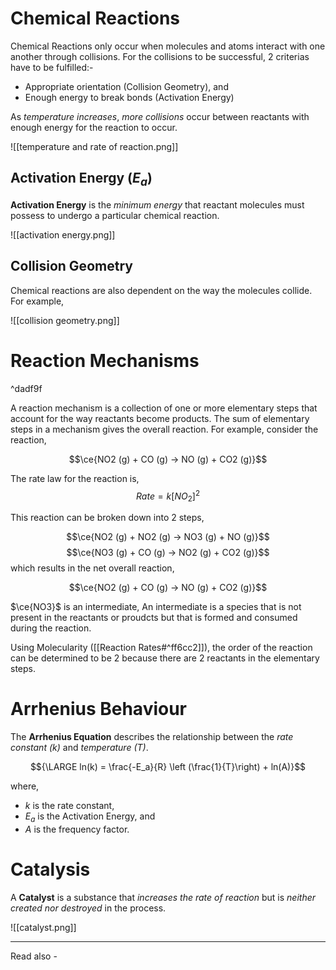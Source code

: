 # Chemical Reactions

Chemical Reactions only occur when molecules and atoms interact with one another through collisions. For the collisions to be successful, 2 criterias have to be fulfilled:-
- Appropriate orientation (Collision Geometry), and
- Enough energy to break bonds (Activation Energy)

As *temperature increases*, *more collisions* occur between reactants with enough energy for the reaction to occur.


![[temperature and rate of reaction.png]]


## Activation Energy (${E_a}$)

**Activation Energy** is the *minimum energy* that reactant molecules must possess to undergo a particular chemical reaction.

![[activation energy.png]]

## Collision Geometry

Chemical reactions are also dependent on the way the molecules collide. For example,

![[collision geometry.png]]


# Reaction Mechanisms

^dadf9f

A reaction mechanism is a collection of one or more elementary steps that account for the way reactants become products. The sum of elementary steps in a mechanism gives the overall reaction. For example, consider the reaction,

$$\ce{NO2 (g) + CO (g) -> NO (g) + CO2 (g)}$$


The rate law for the reaction is,
$${ Rate  = k[NO_2]^2}$$

This reaction can be broken down into 2 steps,

$$\ce{NO2 (g) + NO2 (g) -> NO3 (g) + NO (g)}$$
$$\ce{NO3 (g) + CO (g) -> NO2 (g) + CO2 (g)}$$
which results in the net overall reaction,

$$\ce{NO2 (g) + CO (g) -> NO (g) + CO2 (g)}$$

$\ce{NO3}$ is an intermediate, An intermediate is a species that is not present in the reactants or proudcts but that is formed and consumed during the reaction.


Using Molecularity ([[Reaction Rates#^ff6cc2]]), the order of the reaction can be determined to be 2 because there are 2 reactants in the elementary steps.



# Arrhenius Behaviour

The **Arrhenius Equation** describes the relationship between the *rate constant (k)* and *temperature (T)*.

$${\LARGE ln(k) = \frac{-E_a}{R} \left (\frac{1}{T}\right) + ln(A)}$$

where,
- *k* is the rate constant,
- ${E_a}$ is the Activation Energy, and
- *A* is the frequency factor.

# Catalysis

A **Catalyst** is a substance that *increases the rate of reaction* but is *neither created nor destroyed* in the process.

![[catalyst.png]]


---
Read also - 